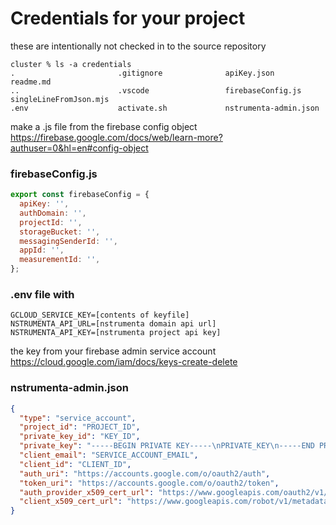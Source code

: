 # Credentials for your project
these are intentionally not checked in to the source repository
```
cluster % ls -a credentials
.                       .gitignore              apiKey.json             readme.md
..                      .vscode                 firebaseConfig.js       singleLineFromJson.mjs
.env                    activate.sh             nstrumenta-admin.json
```

make a .js file from the firebase config object
https://firebase.google.com/docs/web/learn-more?authuser=0&hl=en#config-object

### firebaseConfig.js
```js
export const firebaseConfig = {
  apiKey: '',
  authDomain: '',
  projectId: '',
  storageBucket: '',
  messagingSenderId: '',
  appId: '',
  measurementId: '',
};
```

### .env file with 
```env
GCLOUD_SERVICE_KEY=[contents of keyfile]
NSTRUMENTA_API_URL=[nstrumenta domain api url] 
NSTRUMENTA_API_KEY=[nstrumenta project api key]
```

the key from your firebase admin service account
https://cloud.google.com/iam/docs/keys-create-delete

### nstrumenta-admin.json 
```json
{
  "type": "service_account",
  "project_id": "PROJECT_ID",
  "private_key_id": "KEY_ID",
  "private_key": "-----BEGIN PRIVATE KEY-----\nPRIVATE_KEY\n-----END PRIVATE KEY-----\n",
  "client_email": "SERVICE_ACCOUNT_EMAIL",
  "client_id": "CLIENT_ID",
  "auth_uri": "https://accounts.google.com/o/oauth2/auth",
  "token_uri": "https://accounts.google.com/o/oauth2/token",
  "auth_provider_x509_cert_url": "https://www.googleapis.com/oauth2/v1/certs",
  "client_x509_cert_url": "https://www.googleapis.com/robot/v1/metadata/x509/SERVICE_ACCOUNT_EMAIL"
}
```


